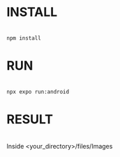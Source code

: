 # INSTALL
<br>`npm install`</br>
# RUN
<br> `npx expo run:android`</br>
# RESULT
<br>Inside <your_directory>/files/Images</br>
